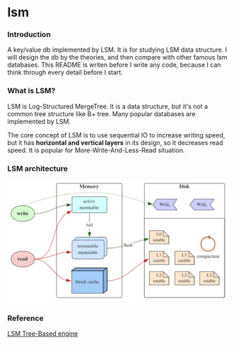 # lsm

### Introduction
A key/value db implemented by LSM. It is for studying LSM data structure.
I will design the db by the theories, and then compare with other famous
lsm databases. This README is writen before I write any code, because I 
can think through every detail before I start.

### What is LSM?
LSM is Log-Structured MergeTree. It is a data structure, but it's not a common
tree structure like B+ tree. Many popular databases are implemented by LSM.

The core concept of LSM is to use sequential IO to increase writing speed, but it has
**horizontal and vertical layers** in its design, so it decreases read speed.
It is popular for More-Write-And-Less-Read situation.

### LSM architecture
![alt LSM arch](./design/img/arch.jpeg)

### Reference
[LSM Tree-Based engine](https://www.jianshu.com/p/e89cd503c9ae?utm_campaign=hugo)
